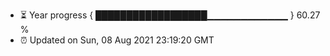 - ⏳ Year progress { ██████████████████▁▁▁▁▁▁▁▁▁▁▁▁ } 60.27 %
- ⏰ Updated on Sun, 08 Aug 2021 23:19:20 GMT

